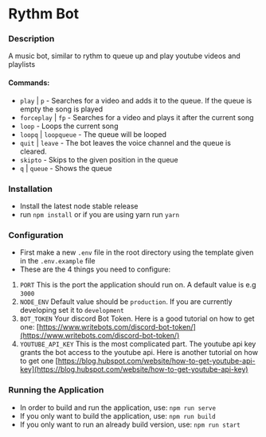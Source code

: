 # Rythm Bot

### Description

A music bot, similar to rythm to queue up and play youtube videos and playlists

#### Commands:

- `play` | `p` - Searches for a video and adds it to the queue. If the queue is empty the song is played
- `forceplay` | `fp` - Searches for a video and plays it after the current song
- `loop` - Loops the current song
- `loopq` | `loopqueue` - The queue will be looped
- `quit` | `leave` - The bot leaves the voice channel and the queue is cleared.
- `skipto` - Skips to the given position in the queue
- `q` | `queue` - Shows the queue

### Installation

- Install the latest node stable release
- run `npm install` or if you are using yarn run `yarn`

### Configuration

- First make a new `.env` file in the root directory using the template given in the `.env.example` file
- These are the 4 things you need to configure: 
1. `PORT` This is the port the application should run on. A default value is e.g `3000`
2. `NODE_ENV` Default value should be `production`. If you are currently developing set it to `development`
3. `BOT_TOKEN` Your discord Bot Token. Here is a good tutorial on how to get one: [https://www.writebots.com/discord-bot-token/](https://www.writebots.com/discord-bot-token/)
4. `YOUTUBE_API_KEY` This is the most complicated part. The youtube api key grants the bot access to the youtube api. Here is another tutorial on how to get one [https://blog.hubspot.com/website/how-to-get-youtube-api-key](https://blog.hubspot.com/website/how-to-get-youtube-api-key)

### Running the Application
- In order to build and run the application, use: `npm run serve`
- If you only want to build the application, use: `npm run build`
- If you only want to run an already build version, use: `npm run start`
